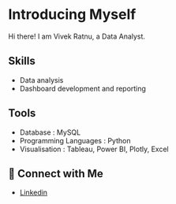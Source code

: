 # Introducing Myself

Hi there! I am Vivek Ratnu, a Data Analyst.







## Skills
  - Data analysis  
  - Dashboard development and reporting




##  Tools
  - Database : MySQL
  - Programming Languages : Python
  - Visualisation : Tableau, Power BI, Plotly, Excel




## 🤝 Connect with Me
  - [Linkedin]()
 

